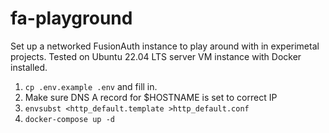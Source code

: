 # fa-playground

Set up a networked FusionAuth instance to play around with in experimetal projects.
Tested on Ubuntu 22.04 LTS server VM instance with Docker installed.

1. `cp .env.example .env` and fill in.
2. Make sure DNS A record for $HOSTNAME is set to correct IP
3. `envsubst <http_default.template >http_default.conf`
4. `docker-compose up -d`
